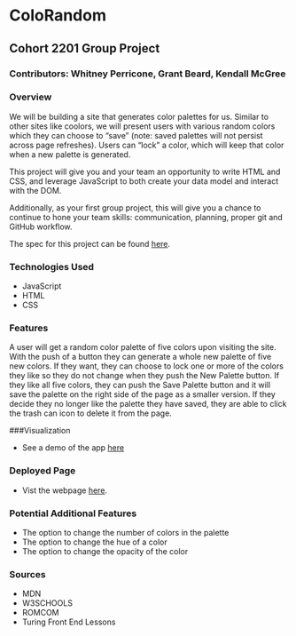 # ColoRandom

## Cohort 2201 Group Project
### Contributors: Whitney Perricone, Grant Beard, Kendall McGree

### Overview

We will be building a site that generates color palettes for us. Similar to other sites like coolors, we will present users with various random colors which they can choose to “save” (note: saved palettes will not persist across page refreshes). Users can “lock” a color, which will keep that color when a new palette is generated.

This project will give you and your team an opportunity to write HTML and CSS, and leverage JavaScript to both create your data model and interact with the DOM.

Additionally, as your first group project, this will give you a chance to continue to hone your team skills: communication, planning, proper git and GitHub workflow.

The spec for this project can be found [here](https://frontend.turing.edu/projects/module-1/colorandom.html).

### Technologies Used
- JavaScript
- HTML
- CSS

### Features 
A user will get a random color palette of five colors upon visiting the site. With the push of a button they can generate a whole new palette of five new colors. If they want, they can choose to lock one or more of the colors they like so they do not change when they push the New Palette button. If they like all five colors, they can push the Save Palette button and it will save the palette on the right side of the page as a smaller version. If they decide they no longer like the palette they have saved, they are able to click the trash can icon to delete it from the page. 

###Visualization
- See a demo of the app [here](https://media.giphy.com/media/mYDalUKXj9xNQlUWPL/giphy.gif)

### Deployed Page
- Vist the webpage [here](https://github.com/kendallm360/coloRandom.git).

### Potential Additional Features
- The option to change the number of colors in the palette
- The option to change the hue of a color
- The option to change the opacity of the color

### Sources
- MDN
- W3SCHOOLS
- ROMCOM
- Turing Front End Lessons
